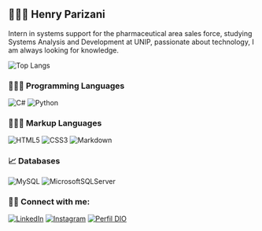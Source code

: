 ## 👨🏼‍💻 Henry Parizani

Intern in systems support for the pharmaceutical area sales force, studying Systems Analysis and Development at UNIP, passionate about technology, I am always looking for knowledge.

 ![Top Langs](https://github-readme-stats-git-masterrstaa-rickstaa.vercel.app/api/top-langs/?username=hparizani&theme=dark&locale=pt-br)

### 🧑🏽‍💻 Programming Languages
 ![C#](https://img.shields.io/badge/C%23-239120?style=for-the-badge&logo=c-sharp&logoColor=white) ![Python](https://img.shields.io/badge/python-3670A0?style=for-the-badge&logo=python&logoColor=ffdd54)

### 🧑🏽‍💻 Markup Languages
![HTML5](https://img.shields.io/badge/HTML5-E34F26?style=for-the-badge&logo=html5&logoColor=white) ![CSS3](https://img.shields.io/badge/CSS3-1572B6?style=for-the-badge&logo=css3&logoColor=white) ![Markdown](https://img.shields.io/badge/Markdown-000?style=for-the-badge&logo=markdown)

### 📈 Databases
![MySQL](https://img.shields.io/badge/mysql-4479A1.svg?style=for-the-badge&logo=mysql&logoColor=white) ![MicrosoftSQLServer](https://img.shields.io/badge/Microsoft%20SQL%20Server-CC2927?style=for-the-badge&logo=microsoft%20sql%20server&logoColor=white)

### 🙋🏽 Connect with me:
[![LinkedIn](https://img.shields.io/badge/LinkedIn-0077B5?style=for-the-badge&logo=linkedin&logoColor=white)](https://www.linkedin.com/in/hparizani/) [![Instagram](https://img.shields.io/badge/-Instagram-%23E4405F?style=for-the-badge&logo=instagram&logoColor=white)](https://www.instagram.com/hparizani/) [![Perfil DIO](https://img.shields.io/badge/-Meu%20Perfil%20na%20DIO-30A3DC?style=for-the-badge)](https://www.dio.me/users/henry_parizani)

